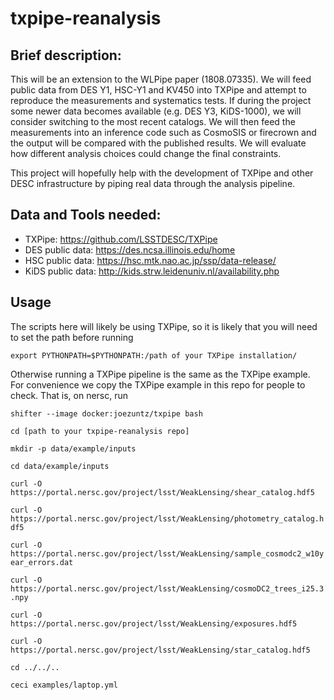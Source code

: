 # txpipe-reanalysis

## Brief description:

This will be an extension to the WLPipe paper (1808.07335). We will feed public data from DES Y1, HSC-Y1 and KV450 into TXPipe and attempt to reproduce the measurements and systematics tests. If during the project some newer data becomes available (e.g. DES Y3, KiDS-1000), we will consider switching to the most recent catalogs. We will then feed the measurements into an inference code such as CosmoSIS or firecrown and the output will be compared with the published results. We will evaluate how different analysis choices could change the final constraints.

This project will hopefully help with the development of TXPipe and other DESC infrastructure by piping real data through the analysis pipeline.

## Data and Tools needed:
* TXPipe: https://github.com/LSSTDESC/TXPipe
* DES public data: https://des.ncsa.illinois.edu/home
* HSC public data: https://hsc.mtk.nao.ac.jp/ssp/data-release/
* KiDS public data: http://kids.strw.leidenuniv.nl/availability.php

## Usage

The scripts here will likely be using TXPipe, so it is likely that you will need to set the path before running 

`export PYTHONPATH=$PYTHONPATH:/path of your TXPipe installation/`

Otherwise running a TXPipe pipeline is the same as the TXPipe example. For convenience we copy the TXPipe example in this repo for people to check. That is, on nersc, run

`shifter --image docker:joezuntz/txpipe bash` 

`cd [path to your txpipe-reanalysis repo]`

`mkdir -p data/example/inputs`

`cd data/example/inputs`

`curl -O https://portal.nersc.gov/project/lsst/WeakLensing/shear_catalog.hdf5`

`curl -O https://portal.nersc.gov/project/lsst/WeakLensing/photometry_catalog.hdf5`

`curl -O https://portal.nersc.gov/project/lsst/WeakLensing/sample_cosmodc2_w10year_errors.dat`

`curl -O https://portal.nersc.gov/project/lsst/WeakLensing/cosmoDC2_trees_i25.3.npy`

`curl -O https://portal.nersc.gov/project/lsst/WeakLensing/exposures.hdf5`

`curl -O https://portal.nersc.gov/project/lsst/WeakLensing/star_catalog.hdf5`

`cd ../../..`

`ceci examples/laptop.yml`
